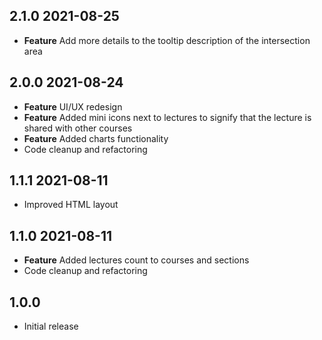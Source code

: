 ## 2.1.0 2021-08-25
- **Feature** Add more details to the tooltip description of the intersection area

## 2.0.0 2021-08-24
- **Feature** UI/UX redesign
- **Feature** Added mini icons next to lectures to signify that the lecture is shared with other courses
- **Feature** Added charts functionality
- Code cleanup and refactoring

## 1.1.1 2021-08-11
- Improved HTML layout

## 1.1.0 2021-08-11

- **Feature** Added lectures count to courses and sections
- Code cleanup and refactoring

## 1.0.0
* Initial release